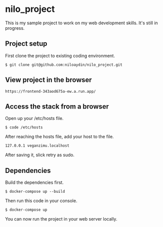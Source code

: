 # nilo_project

This is my sample project to work on my web development skills. It's still in progress.

## Project setup

First clone the project to existing coding environment.

```
$ git clone git@github.com:niloaydin/nilo_project.git
```

## View project in the browser

```
https://frontend-343aod675a-ew.a.run.app/
```

## Access the stack from a browser

Open up your /etc/hosts file.

```
$ code /etc/hosts
```

After reaching the hosts file, add your host to the file.

```
127.0.0.1 veganzimu.localhost
```

After saving it, slick retry as sudo.

## Dependencies

Build the dependencies first.

```
$ docker-compose up --build
```

Then run this code in your console.

```
$ docker-compose up
```

You can now run the project in your web server locally.
